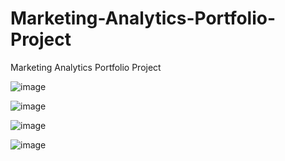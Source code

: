 # Marketing-Analytics-Portfolio-Project
Marketing Analytics Portfolio Project

![image](https://github.com/user-attachments/assets/bd931b02-2df6-490c-881d-b47578476e4c)

![image](https://github.com/user-attachments/assets/85ae6edd-ce09-46f4-9cd7-8582cfb19463)

![image](https://github.com/user-attachments/assets/fcf792ed-06cd-4618-8948-0a358a267d57)

![image](https://github.com/user-attachments/assets/c4a64174-49b8-4579-9510-a95816be71c7)



